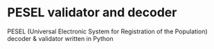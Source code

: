 # PESEL validator and decoder
PESEL (Universal Electronic System for Registration of the Population) decoder & validator written in Python 
